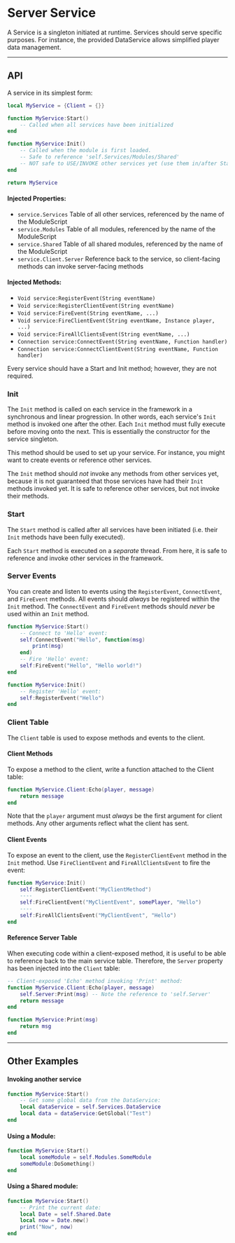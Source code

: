 # Server Service

A Service is a singleton initiated at runtime. Services should serve specific purposes. For instance, the provided DataService allows simplified player data management.

-----------------------------------------------

## API
A service in its simplest form:

```lua
local MyService = {Client = {}}

function MyService:Start()
	-- Called when all services have been initialized
end

function MyService:Init()
	-- Called when the module is first loaded.
	-- Safe to reference 'self.Services/Modules/Shared'
	-- NOT safe to USE/INVOKE other services yet (use them in/after Start method)
end

return MyService
```

#### Injected Properties:
- `service.Services` Table of all other services, referenced by the name of the ModuleScript
- `service.Modules` Table of all modules, referenced by the name of the ModuleScript
- `service.Shared` Table of all shared modules, referenced by the name of the ModuleScript
- `service.Client.Server` Reference back to the service, so client-facing methods can invoke server-facing methods

#### Injected Methods:
- `Void service:RegisterEvent(String eventName)`
- `Void service:RegisterClientEvent(String eventName)`
- `Void service:FireEvent(String eventName, ...)`
- `Void service:FireClientEvent(String eventName, Instance player, ...)`
- `Void service:FireAllClientsEvent(String eventName, ...)`
- `Connection service:ConnectEvent(String eventName, Function handler)`
- `Connection service:ConnectClientEvent(String eventName, Function handler)`

Every service should have a Start and Init method; however, they are not required.

### Init
The `Init` method is called on each service in the framework in a synchronous and linear progression. In other words, each service's `Init` method is invoked one after the other. Each `Init` method must fully execute before moving onto the next. This is essentially the constructor for the service singleton.

This method should be used to set up your service. For instance, you might want to create events or reference other services.

The `Init` method should _not_ invoke any methods from other services yet, because it is not guaranteed that those services have had their `Init` methods invoked yet. It is safe to reference other services, but not invoke their methods.

### Start
The `Start` method is called after all services have been initiated (i.e. their `Init` methods have been fully executed).

Each `Start` method is executed on a _separate_ thread. From here, it is safe to reference and invoke other services in the framework.

### Server Events
You can create and listen to events using the `RegisterEvent`, `ConnectEvent`, and `FireEvent` methods. All events should _always_ be registered within the `Init` method. The `ConnectEvent` and `FireEvent` methods should _never_ be used within an `Init` method.
```lua
function MyService:Start()
	-- Connect to 'Hello' event:
	self:ConnectEvent("Hello", function(msg)
		print(msg)
	end)
	-- Fire 'Hello' event:
	self:FireEvent("Hello", "Hello world!")
end

function MyService:Init()
	-- Register 'Hello' event:
	self:RegisterEvent("Hello")
end
```

### Client Table
The `Client` table is used to expose methods and events to the client.

#### Client Methods
To expose a method to the client, write a function attached to the Client table:
```lua
function MyService.Client:Echo(player, message)
	return message
end
```
Note that the `player` argument must _always_ be the first argument for client methods. Any other arguments reflect what the client has sent.

#### Client Events
To expose an event to the client, use the `RegisterClientEvent` method in the `Init` method. Use `FireClientEvent` and `FireAllClientsEvent` to fire the event:
```lua
function MyService:Init()
	self:RegisterClientEvent("MyClientMethod")
	----
	self:FireClientEvent("MyClientEvent", somePlayer, "Hello")
	----
	self:FireAllClientsEvent("MyClientEvent", "Hello")
end
```

#### Reference Server Table
When executing code within a client-exposed method, it is useful to be able to reference back to the main service table. Therefore, the `Server` property has been injected into the `Client` table:
```lua
-- Client-exposed 'Echo' method invoking 'Print' method:
function MyService.Client:Echo(player, message)
	self.Server:Print(msg) -- Note the reference to 'self.Server'
	return message
end

function MyService:Print(msg)
	return msg
end
```

-----------------------------------------------

## Other Examples

#### Invoking another service
```lua
function MyService:Start()
	-- Get some global data from the DataService:
	local dataService = self.Services.DataService
	local data = dataService:GetGlobal("Test")
end
```

#### Using a Module:
```lua
function MyService:Start()
	local someModule = self.Modules.SomeModule
	someModule:DoSomething()
end
```

#### Using a Shared module:
```lua
function MyService:Start()
	-- Print the current date:
	local Date = self.Shared.Date
	local now = Date.new()
	print("Now", now)
end
```